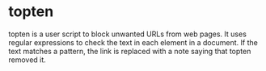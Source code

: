 topten
======

topten is a user script to block unwanted URLs from web pages.  It uses regular expressions to check the text in each <a> element in a document.  If the text matches a pattern, the link is replaced with a note saying that topten removed it.  

